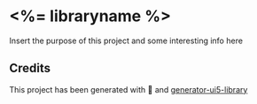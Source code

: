 # <%= libraryname %>
Insert the purpose of this project and some interesting info here


## Credits
This project has been generated with 💙 and [generator-ui5-library](https://github.com/geert-janklaps/generator-ui5-library)
